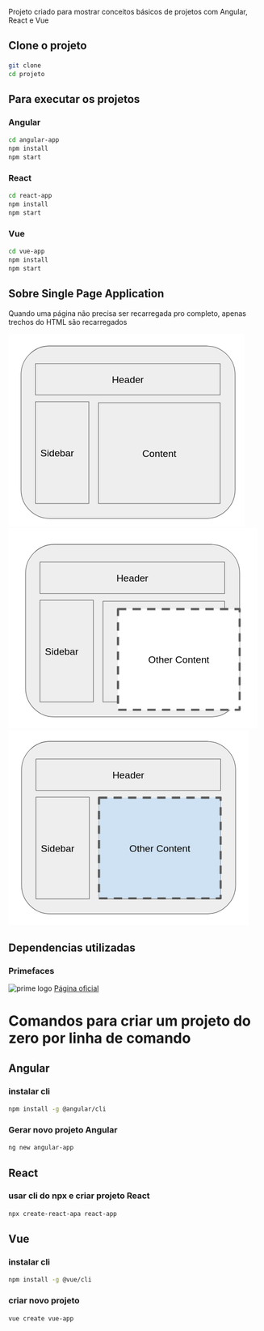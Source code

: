 Projeto criado para mostrar conceitos básicos de projetos com Angular, React e Vue

## Clone o projeto
```bash
git clone 
cd projeto
```

## Para executar os projetos
### Angular
```bash
cd angular-app
npm install
npm start
```


### React
```bash
cd react-app
npm install
npm start
```

### Vue
```bash
cd vue-app
npm install
npm start
```

## Sobre Single Page Application
Quando uma página não precisa ser recarregada pro completo, apenas trechos do HTML são recarregados

![pagina spa](/docs/spa_1.png "Pagina spa")
![pagina spa](/docs/spa_2.png "Pagina spa")
![pagina spa](/docs/spa_3.png "Pagina spa")

## Dependencias utilizadas

### Primefaces
![prime logo](https://www.primefaces.org/wp-content/uploads/2018/05/primetek_logo.png)
[Página oficial](https://www.primefaces.org)
# Comandos para criar um projeto do zero por linha de comando

## Angular 

### instalar cli
```bash
npm install -g @angular/cli
```

### Gerar novo  projeto Angular
```bash
ng new angular-app
```

## React
### usar cli do npx e criar projeto React
```bash
npx create-react-apa react-app
```

## Vue

### instalar cli
```bash
npm install -g @vue/cli
```
### criar novo projeto
```bash
vue create vue-app
```